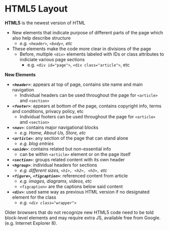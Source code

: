 # HTML5 Layout  

**HTML5** is the newest version of HTML
- New elements that indicate purpose of different parts of the page which also help describe structure  
  - *e.g. `<header>`, `<body>`, etc*  
- These elements make the code more clear in divisions of the page
  - Before, multiple `<div>` elements labeled with IDs or class attributes to indiciate various page sections 
    - e.g. `<div id="page">`, `<div class="article">`, etc  

**New Elements**  
- ***`<header>`***: appears at top of page, contains site name and main navigation  
  - Individual headers can be used throughout the page for `<article>` and `<section>`  
- ***`<footer>`***: appears at bottom of the page, contains copyright info, terms and conditions, privacy policy, etc  
  - Individual footers can be used throughout the page for `<article>` and `<section>` 
- ***`<nav>`***: contains major navigational blocks 
  - *e.g. Home, About Us, Store, etc* 
- ***`<article>`***: any section of the page that can stand alone  
  - *e.g. blog entries*  
- ***`<aside>`***: contains related but non-essential info  
  - can be within `<article>` element or on the page itself  
- ***`<section>`***: groups related content with its own header  
- ***`<hgroup>`***: individual headers for sections  
  - *e.g. different sizes, `<h1>, <h2>, <h3>,` etc*  
- ***`<figure>`, `<figcaption>`***: referenced content from article  
  - *e.g. images, diagrams, videos, etc*  
  - `<figcaption>` are the captions below said content   
- ***`<div>`***: used same way as previous HTML version if no designated element for the class
  - *e.g. `<div class="wrapper">`*  

Older browsers that do not recognize new HTML5 code need to be told block-level elements and may require extra JS, available free from Google. (e.g. Internet Explorer 8).
